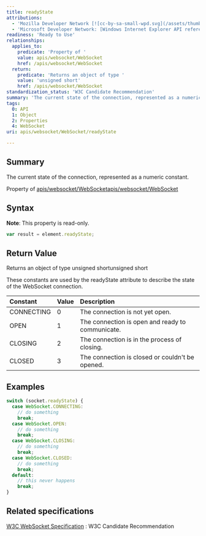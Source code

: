 ```yaml
---
title: readyState
attributions:
  - 'Mozilla Developer Network [![cc-by-sa-small-wpd.svg](/assets/thumb/8/8c/cc-by-sa-small-wpd.svg/120px-cc-by-sa-small-wpd.svg.png)](http://creativecommons.org/licenses/by-sa/3.0/us/): [Article](https://developer.mozilla.org/en-US/docs/WebSockets/WebSockets_reference/WebSocket)'
  - 'Microsoft Developer Network: [Windows Internet Explorer API reference Article](http://msdn.microsoft.com/en-us/library/ie/hh828809%28v=vs.85%29.aspx)'
readiness: 'Ready to Use'
relationships:
  applies_to:
    predicate: 'Property of '
    value: apis/websocket/WebSocket
    href: /apis/websocket/WebSocket
  return:
    predicate: 'Returns an object of type '
    value: 'unsigned short'
    href: /apis/websocket/WebSocket
standardization_status: 'W3C Candidate Recommendation'
summary: 'The current state of the connection, represented as a numeric constant.'
tags:
  0: API
  1: Object
  2: Properties
  4: WebSocket
uri: apis/websocket/WebSocket/readyState

---
```

## <span>Summary</span>

The current state of the connection, represented as a numeric constant.

Property of [apis/websocket/WebSocket](/apis/websocket/WebSocket)[apis/websocket/WebSocket](/apis/websocket/WebSocket)

## <span>Syntax</span>

**Note**: This property is read-only.

``` js
var result = element.readyState;
```

## <span>Return Value</span>

Returns an object of type unsigned shortunsigned short

These constants are used by the readyState attribute to describe the state of the WebSocket connection.

|Constant|Value|Description|
|:-------|:----|:----------|
|CONNECTING|0|The connection is not yet open.|
|OPEN|1|The connection is open and ready to communicate.|
|CLOSING|2|The connection is in the process of closing.|
|CLOSED|3|The connection is closed or couldn't be opened.|

## <span>Examples</span>

``` js
switch (socket.readyState) {
  case WebSocket.CONNECTING:
    // do something
    break;
  case WebSocket.OPEN:
    // do something
    break;
  case WebSocket.CLOSING:
    // do something
    break;
  case WebSocket.CLOSED:
    // do something
    break;
  default:
    // this never happens
    break;
}
```

## <span>Related specifications</span>

[W3C WebSocket Specification](http://www.w3.org/TR/websockets/)
:   W3C Candidate Recommendation

